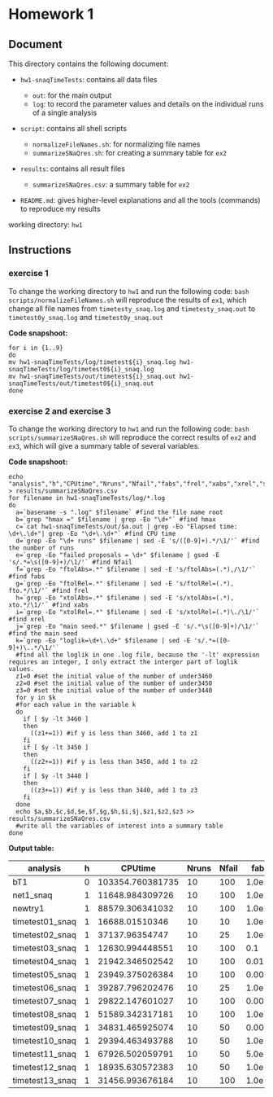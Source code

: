 # Homework 1

## Document

This directory contains the following document:

* `hw1-snaqTimeTests`: contains all data files
    * `out`: for the main output
    * `log`: to record the parameter values and details on the individual runs of a single analysis
* `script`: contains all shell scripts
    * `normalizeFileNames.sh`: for normalizing file names
    * `summarizeSNaQres.sh`: for creating a summary table for `ex2`
* `results`: contains all result files
    * `summarizeSNaQres.csv`: a summary table for `ex2`

* `README.md`: gives higher-level explanations and all the tools (commands) to reproduce my results

working directory: `hw1`

## Instructions

### exercise 1

To change the working directory to `hw1` and run the following code:
`bash scripts/normalizeFileNames.sh`
will reproduce the results of `ex1`, which change all file names from `timetesty_snaq.log` and `timetesty_snaq.out` to `timetest0y_snaq.log` and `timetest0y_snaq.out`

**Code snapshoot:**
```shell
for i in {1..9}
do
mv hw1-snaqTimeTests/log/timetest${i}_snaq.log hw1-snaqTimeTests/log/timetest0${i}_snaq.log
mv hw1-snaqTimeTests/out/timetest${i}_snaq.out hw1-snaqTimeTests/out/timetest0${i}_snaq.out
done
```

### exercise 2 and exercise 3

To change the working directory to `hw1` and run the following code:
`bash scripts/summarizeSNaQres.sh`
will reproduce the correct results of `ex2` and `ex3`, which will give a summary table of several variables.

**Code snapshoot:**
```shell
echo "analysis","h","CPUtime","Nruns","Nfail","fabs","frel","xabs","xrel","seed","under3460","under3450","under3440" > results/summarizeSNaQres.csv
for filename in hw1-snaqTimeTests/log/*.log
do
  a=`basename -s ".log" $filename` #find the file name root
  b=`grep "hmax =" $filename | grep -Eo "\d+"` #find hmax
  c=`cat hw1-snaqTimeTests/out/$a.out | grep -Eo "Elapsed time: \d+\.\d+"| grep -Eo "\d+\.\d+"` #find CPU time
  d=`grep -Eo "\d+ runs" $filename | sed -E 's/([0-9]+).*/\1/'` #find the number of runs
  e=`grep -Eo "failed proposals = \d+" $filename | gsed -E 's/.*=\s([0-9]+)/\1/'` #find Nfail
  f=`grep -Eo "ftolAbs=.*" $filename | sed -E 's/ftolAbs=(.*),/\1/'` #find fabs
  g=`grep -Eo "ftolRel=.*" $filename | sed -E 's/ftolRel=(.*), fto.*/\1/'` #find frel
  h=`grep -Eo "xtolAbs=.*" $filename | sed -E 's/xtolAbs=(.*), xto.*/\1/'` #find xabs
  i=`grep -Eo "xtolRel=.*" $filename | sed -E 's/xtolRel=(.*)\./\1/'` #find xrel
  j=`grep -Eo "main seed.*" $filename | gsed -E 's/.*\s([0-9]+)/\1/'` #find the main seed
  k=`grep -Eo "loglik=\d+\.\d+" $filename | sed -E 's/.*=([0-9]+)\..*/\1/'`
  #find all the loglik in one .log file, because the '-lt' expression requires an integer, I only extract the interger part of loglik values.
  z1=0 #set the initial value of the number of under3460
  z2=0 #set the initial value of the number of under3450
  z3=0 #set the initial value of the number of under3440
  for y in $k
  #for each value in the variable k
  do
    if [ $y -lt 3460 ]
    then
      ((z1+=1)) #if y is less than 3460, add 1 to z1
    fi
    if [ $y -lt 3450 ]
    then
      ((z2+=1)) #if y is less than 3450, add 1 to z2
    fi
    if [ $y -lt 3440 ]
    then
      ((z3+=1)) #if y is less than 3440, add 1 to z3
    fi
  done
  echo $a,$b,$c,$d,$e,$f,$g,$h,$i,$j,$z1,$z2,$z3 >> results/summarizeSNaQres.csv
  #write all the variables of interest into a summary table
done
```

**Output table:**

|analysis       |h   |CPUtime         |Nruns|Nfail|fabs  |frel  |xabs  |xrel |seed |under3460|under3450|under3440|
|---------------|----|----------------|-----|-----|------|------|------|-----|-----|---------|---------|---------|
|bT1            |0   |103354.760381735|10   |100  |1.0e-6|1.0e-5|0.0001|0.001|66077|0        |0        |0        |
|net1_snaq      |1   |11648.984309726 |10   |100  |1.0e-6|1.0e-5|0.0001|0.001|3322 |1        |1        |0        |
|newtry1        |1   |88579.306341032 |10   |100  |1.0e-6|1.0e-5|0.0001|0.001|36252|4        |4        |2        |
|timetest01_snaq|1   |16688.01510346  |10   |10   |1.0e-6|1.0e-5|0.0001|0.001|30312|2        |1        |0        |
|timetest02_snaq|1   |37137.96354747  |10   |25   |1.0e-6|1.0e-5|0.0001|0.001|28669|4        |1        |0        |
|timetest03_snaq|1   |12630.994448551 |10   |100  |0.1   |0.1   |0.0001|0.001|66086|0        |0        |0        |
|timetest04_snaq|1   |21942.346502542 |10   |100  |0.01  |0.01  |0.0001|0.001|62366|0        |0        |0        |
|timetest05_snaq|1   |23949.375026384 |10   |100  |0.005 |0.005 |0.0001|0.001|3888 |2        |1        |0        |
|timetest06_snaq|1   |39287.796202476 |10   |25   |1.0e-6|1.0e-5|0.0001|0.001|14351|4        |3        |3        |
|timetest07_snaq|1   |29822.147601027 |10   |100  |0.005 |0.005 |0.0001|0.001|14351|5        |5        |0        |
|timetest08_snaq|1   |51589.342317181 |10   |100  |1.0e-6|1.0e-5|0.001 |0.1  |15989|3        |2        |1        |
|timetest09_snaq|1   |34831.465925074 |10   |50   |0.0001|1.0e-5|0.0001|0.001|45123|1        |0        |0        |
|timetest10_snaq|1   |29394.463493788 |10   |50   |1.0e-5|0.0001|0.0001|0.001|37792|0        |0        |0        |
|timetest11_snaq|1   |67926.502059791 |10   |50   |5.0e-6|1.0e-5|0.0001|0.001|25765|2        |2        |0        |
|timetest12_snaq|1   |18935.630572383 |10   |50   |1.0e-6|1.0e-5|0.01  |0.1  |39416|4        |0        |0        |
|timetest13_snaq|1   |31456.993676184 |10   |100  |1.0e-5|1.0e-5|0.01  |0.1  |38112|3        |1        |1        |
